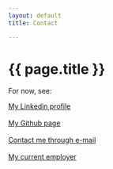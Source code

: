 ```yaml
---
layout: default
title: Contact

---
```


# {{ page.title }}

For now, see:

<a href="https://www.linkedin.com/in/michaelhallik/" title="Linkedin profile" target="_blank">My Linkedin profile</a><br><br>
<a href="https://github.com/MichaelHallik" title="Github page" target="_blank">My Github page</a><br><br>
<a href="mailto:mhallik@immune.it">Contact me through e-mail</a><br><br>
<a href="https://www.immune.it" title="immune-it home page" target="_blank">My current employer</a>
